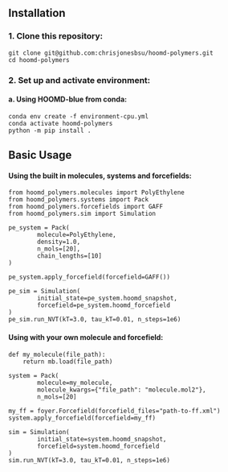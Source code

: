 ## Installation

### 1. Clone this repository: ###  

```
git clone git@github.com:chrisjonesbsu/hoomd-polymers.git  
cd hoomd-polymers  
```

### 2. Set up and activate environment: ###  
#### a. Using HOOMD-blue from conda:
```
conda env create -f environment-cpu.yml  
conda activate hoomd-polymers 
python -m pip install .
```  

## Basic Usage
#### Using the built in molecules, systems and forcefields:
```
from hoomd_polymers.molecules import PolyEthylene
from hoomd_polymers.systems import Pack
from hoomd_polymers.forcefields import GAFF
from hoomd_polymers.sim import Simulation

pe_system = Pack(
        molecule=PolyEthylene,
        density=1.0,
        n_mols=[20],
        chain_lengths=[10]
)

pe_system.apply_forcefield(forcefield=GAFF())

pe_sim = Simulation(
        initial_state=pe_system.hoomd_snapshot,
        forcefield=pe_system.hoomd_forcefield
)
pe_sim.run_NVT(kT=3.0, tau_kT=0.01, n_steps=1e6)
```

#### Using with your own molecule and forcefield:
```
def my_molecule(file_path):
    return mb.load(file_path)

system = Pack(
        molecule=my_molecule,
        molecule_kwargs={"file_path": "molecule.mol2"},
        n_mols=[20]

my_ff = foyer.Forcefield(forcefield_files="path-to-ff.xml")
system.apply_forcefield(forcefield=my_ff)

sim = Simulation(
        initial_state=system.hoomd_snapshot,
        forcefield=system.hoomd_forcefield
)
sim.run_NVT(kT=3.0, tau_kT=0.01, n_steps=1e6)
```
